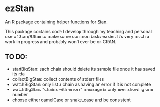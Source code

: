 # ezStan
An R package containing helper functions for Stan.

This package contains code I develop through my teaching and personal use of Stan/RStan to make some common tasks easier. It's very much a work in progress and probably won't ever be on CRAN.

## TO DO:
- startBigStan: each chain should delete its sample file once it has saved its rda
- collectBigStan: collect contents of stderr files
- watchBigStan: only list a chain as having an error if it is not complete
- watchBigStan: "chains with errors" message is only ever showing one number
- choose either camelCase or snake_case and be consistent
